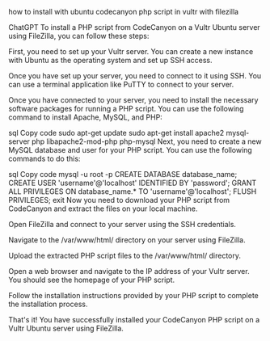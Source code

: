 
how to install with ubuntu codecanyon php script in vultr with filezilla

ChatGPT
To install a PHP script from CodeCanyon on a Vultr Ubuntu server using FileZilla, you can follow these steps:

First, you need to set up your Vultr server. You can create a new instance with Ubuntu as the operating system and set up SSH access.

Once you have set up your server, you need to connect to it using SSH. You can use a terminal application like PuTTY to connect to your server.

Once you have connected to your server, you need to install the necessary software packages for running a PHP script. You can use the following command to install Apache, MySQL, and PHP:

sql
Copy code
sudo apt-get update
sudo apt-get install apache2 mysql-server php libapache2-mod-php php-mysql
Next, you need to create a new MySQL database and user for your PHP script. You can use the following commands to do this:

sql
Copy code
mysql -u root -p
CREATE DATABASE database_name;
CREATE USER 'username'@'localhost' IDENTIFIED BY 'password';
GRANT ALL PRIVILEGES ON database_name.* TO 'username'@'localhost';
FLUSH PRIVILEGES;
exit
Now you need to download your PHP script from CodeCanyon and extract the files on your local machine.

Open FileZilla and connect to your server using the SSH credentials.

Navigate to the /var/www/html/ directory on your server using FileZilla.

Upload the extracted PHP script files to the /var/www/html/ directory.

Open a web browser and navigate to the IP address of your Vultr server. You should see the homepage of your PHP script.

Follow the installation instructions provided by your PHP script to complete the installation process.

That's it! You have successfully installed your CodeCanyon PHP script on a Vultr Ubuntu server using FileZilla.
